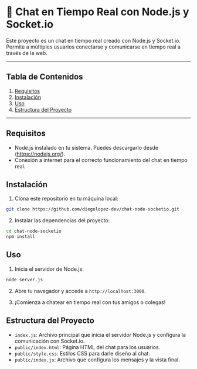 # 💬 Chat en Tiempo Real con Node.js y Socket.io 

Este proyecto es un chat en tiempo real creado con Node.js y Socket.io. Permite a múltiples usuarios conectarse y comunicarse en tiempo real a través de la web.

---

## Tabla de Contenidos

1. [Requisitos](#requisitos)
2. [Instalación](#instalación)
3. [Uso](#uso)
4. [Estructura del Proyecto](#estructura-del-proyecto)

---

## Requisitos

- Node.js instalado en tu sistema. Puedes descargarlo desde (https://nodejs.org/).
- Conexión a internet para el correcto funcionamiento del chat en tiempo real.

## Instalación

1. Clona este repositorio en tu máquina local:

```bash
git clone https://github.com/diegolopez-dev/chat-node-socketio.git
```

2. Instalar las dependencias del proyecto:

```bash
cd chat-node-socketio
npm install
```

## Uso

1. Inicia el servidor de Node.js:

```bash
node server.js
```

2. Abre tu navegador y accede a `http://localhost:3000`.

3. ¡Comienza a chatear en tiempo real con tus amigos o colegas!

## Estructura del Proyecto

- `index.js`: Archivo principal que inicia el servidor Node.js y configura la comunicación con Socket.io.
- `public/index.html`: Página HTML del chat para los usuarios.
- `public/style.css`: Estilos CSS para darle diseño al chat.
- `public/index.js`: Archivo que configura los mensajes y la vista final.
